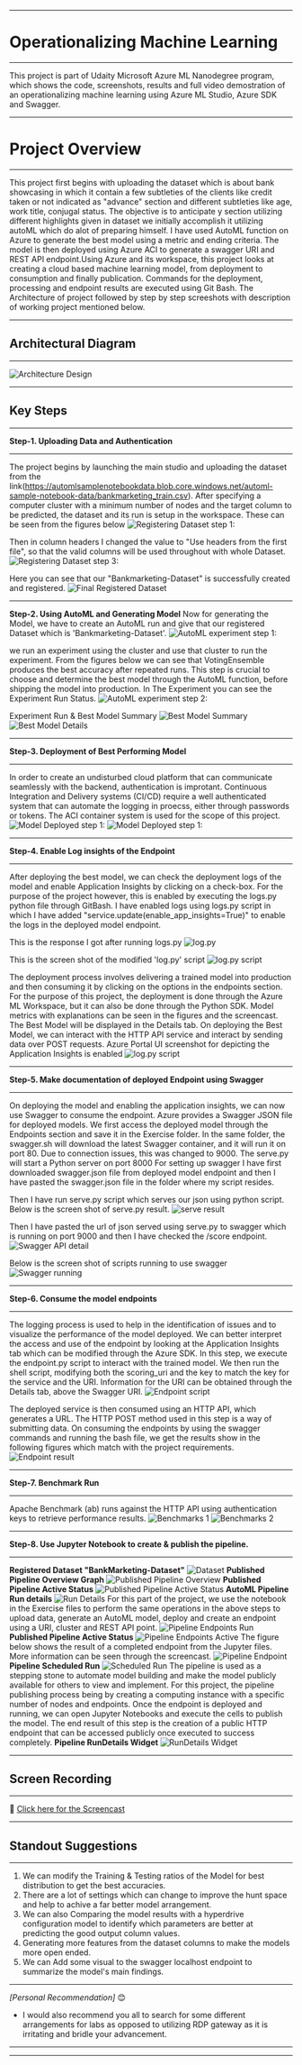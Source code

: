 ***
# Operationalizing Machine Learning
***
This project is part of Udaity Microsoft Azure ML Nanodegree program, which shows the code, screenshots, results and full video demostration of an operationalizing machine learning using Azure ML Studio, Azure SDK and Swagger.
***
# Project Overview
***
This project first begins with uploading the dataset which is about bank showcasing in which it contain a few subtleties of the clients like credit taken or not indicated as "advance" section and different subtleties like age, work title, conjugal status. The objective is to anticipate y section utilizing different highlights given in dataset we initially accomplish it utilizing autoML which do alot of preparing himself. I have used AutoML function on Azure to generate the best model using a metric and ending criteria. The model is then deployed using Azure ACI to generate a swagger URI and REST API endpoint.Using Azure and its workspace, this project looks at creating a cloud based machine learning model, from deployment to consumption and finally publication. Commands for the deployment, processing and endpoint results are executed using Git Bash.
The Architecture of project followed by step by step screeshots with description of working project mentioned below.
***

## Architectural Diagram
***
![Architecture Design](https://github.com/yash872/operationalizing-machine-learning/blob/master/Images/Project-Architecture.png)
***

## Key Steps
***
**Step-1. Uploading Data and Authentication**
***
The project begins by launching the main studio and uploading the dataset from the link(https://automlsamplenotebookdata.blob.core.windows.net/automl-sample-notebook-data/bankmarketing_train.csv). After specifying a computer cluster with a minimum number of nodes and the target column to be predicted, the dataset and its run is setup in the workspace. These can be seen from the figures below
![Registering Dataset step 1:](https://github.com/yash872/operationalizing-machine-learning/blob/master/Images/dataset-1.JPG)

Then in column headers I changed the value to "Use headers from the first file", so that the valid columns will be used throughout with whole Dataset.
![Registering Dataset step 3:](https://github.com/yash872/operationalizing-machine-learning/blob/master/Images/dataset-2.JPG)

Here you can see that our "Bankmarketing-Dataset" is successfully created and registered.
![Final Registered Dataset](https://github.com/yash872/operationalizing-machine-learning/blob/master/Images/dataset-3.JPG)
***

**Step-2. Using AutoML and Generating Model**
Now for generating the Model, we have to create an AutoML run and give that our registered Dataset which is 'Bankmarketing-Dataset'. 
![AutoML experiment step 1:](https://github.com/yash872/operationalizing-machine-learning/blob/master/Images/automl-1.JPG)

we run an experiment using the cluster and use that cluster to run the experiment. From the figures below we can see that VotingEnsemble produces the best accuracy after repeated runs. This step is crucial to choose and determine the best model through the AutoML function, before shipping the model into production.
In The Experiment you can see the Experiment Run Status.
![AutoML experiment step 2:](https://github.com/yash872/operationalizing-machine-learning/blob/master/Images/automl-4.JPG)

Experiment Run & Best Model Summary
![Best Model Summary](https://github.com/yash872/operationalizing-machine-learning/blob/master/Images/automl-2.JPG)
![Best Model Details](https://github.com/yash872/operationalizing-machine-learning/blob/master/Images/automl-3.JPG)
***

**Step-3. Deployment of Best Performing Model**
***
In order to create an undisturbed cloud platform that can communicate seamlessly with the backend, authentication is improtant. Continuous Integration and Delivery systems (CI/CD) require a well authenticated system that can automate the logging in proecss, either through passwords or tokens. The ACI container system is used for the scope of this project.
![Model Deployed step 1:](https://github.com/yash872/operationalizing-machine-learning/blob/master/Images/Model-deploy-1.JPG)
![Model Deployed step 1:](https://github.com/yash872/operationalizing-machine-learning/blob/master/Images/Model-deploy-2.JPG)
***

**Step-4. Enable Log insights of the Endpoint**
***
After deploying the best model, we can check the deployment logs of the model and enable Application Insights by clicking on a check-box. For the purpose of the project however, this is enabled by executing the logs.py python file through GitBash.
I have enabled logs using logs.py script in which I have added "service.update(enable_app_insights=True)" to enable the logs in the deployed model endpoint.

This is the response I got after running logs.py
![log.py](https://github.com/yash872/operationalizing-machine-learning/blob/master/Images/enable-log-1.JPG)

This is the screen shot of the modified 'log.py' script
![log.py script](https://github.com/yash872/operationalizing-machine-learning/blob/master/Images/enable-log-2.JPG)

The deployment process involves delivering a trained model into production and then consuming it by clicking on the options in the endpoints section. For the purpose of this project, the deployment is done through the Azure ML Workspace, but it can also be done through the Python SDK. Model metrics with explanations can be seen in the figures and the screencast. The Best Model will be displayed in the Details tab. On deploying the Best Model, we can interact with the HTTP API service and interact by sending data over POST requests.
Azure Portal UI screenshot for depicting the Application Insights is enabled
![log.py script](https://github.com/yash872/operationalizing-machine-learning/blob/master/Images/enable-log-3.png)
***

**Step-5. Make documentation of deployed Endpoint using Swagger**
***
On deploying the model and enabling the application insights, we can now use Swagger to consume the endpoint. Azure provides a Swagger JSON file for deployed models. We first access the deployed model through the Endpoints section and save it in the Exercise folder. In the same folder, the swagger.sh will download the latest Swagger container, and it will run it on port 80. Due to connection issues, this was changed to 9000. The serve.py will start a Python server on port 8000
For setting up swagger I have first downloaded swagger.json file from deployed model endpoint and then I have pasted the swagger.json file in the folder where my script resides. 

Then I have run serve.py script which serves our json using python script. Below is the screen shot of serve.py result. 
![serve result](https://github.com/yash872/operationalizing-machine-learning/blob/master/Images/swagger-2.JPG)

Then I have pasted the url of json served using serve.py to swagger which is running on port 9000 and then I have checked the /score endpoint.
![Swagger API detail](https://github.com/yash872/operationalizing-machine-learning/blob/master/Images/swagger-3.JPG)

Below is the screen shot of scripts running to use swagger
![Swagger running](https://github.com/yash872/operationalizing-machine-learning/blob/master/Images/swagger-4.JPG)
***

**Step-6. Consume the model endpoints**
***
The logging process is used to help in the identification of issues and to visualize the performance of the model deployed. We can better interpret the access and use of the endpoint by looking at the Application Insights tab which can be modified through the Azure SDK. In this step, we execute the endpoint.py script to interact with the trained model. We then run the shell script, modifying both the scoring_uri and the key to match the key for the service and the URI. Information for the URI can be obtained through the Details tab, above the Swagger URI.
![Endpoint script](https://github.com/yash872/operationalizing-machine-learning/blob/master/Images/endpoints-1.JPG)

The deployed service is then consumed using an HTTP API, which generates a URL. The HTTP POST method used in this step is a way of submitting data. On consuming the endpoints by using the swagger commands and running the bash file, we get the results show in the following figures which match with the project requirements.
![Endpoint result](https://github.com/yash872/operationalizing-machine-learning/blob/master/Images/endpoints-2.JPG)

***
**Step-7. Benchmark Run**
***
Apache Benchmark (ab) runs against the HTTP API using authentication keys to retrieve performance results.
![Benchmarks 1](https://github.com/yash872/operationalizing-machine-learning/blob/master/Images/benchmark-1.JPG)
![Benchmarks 2](https://github.com/yash872/operationalizing-machine-learning/blob/master/Images/benchmark-2.JPG)
***

**Step-8. Use Jupyter Notebook to create & publish the pipeline.**
***
**Registered Dataset "BankMarketing-Dataset"**
![Dataset](https://github.com/yash872/operationalizing-machine-learning/blob/master/Images/pipeline-dataset.JPG)
**Published Pipeline Overview Graph** 
![Published Pipeline Overview](https://github.com/yash872/operationalizing-machine-learning/blob/master/Images/pipeline-4.JPG)
**Published Pipeline Active Status**
![Published Pipeline Active Status](https://github.com/yash872/operationalizing-machine-learning/blob/master/Images/Pipeline-Active.png)
**AutoML Pipeline Run details**
![Run Details](https://github.com/yash872/operationalizing-machine-learning/blob/master/Images/pipeline-1.JPG)
For this part of the project, we use the notebook in the Exercise files to perform the same operations in the above steps to upload data, generate an AutoML model, deploy and create an endpoint using a URI, cluster and REST API point.
![Pipeline Endpoints Run](https://github.com/yash872/operationalizing-machine-learning/blob/master/Images/pipeline-3.JPG)
**Published Pipeline Active Status**
![Pipeline Endpoints Active](https://github.com/yash872/operationalizing-machine-learning/blob/master/Images/pipeline-2.JPG)
The figure below shows the result of a completed endpoint from the Jupyter files. More information can be seen through the screencast.
![Pipeline Endpoint](https://github.com/yash872/operationalizing-machine-learning/blob/master/Images/pipeline-5.JPG)
**Pipeline Scheduled Run**
![Scheduled Run](https://github.com/yash872/operationalizing-machine-learning/blob/master/Images/pipeline-6.JPG)
The pipeline is used as a stepping stone to automate model building and make the model publicly available for others to view and implement. For this project, the pipeline publishing process being by creating a computing instance with a specific number of nodes and endpoints. Once the endpoint is deployed and running, we can open Jupyter Notebooks and execute the cells to publish the model. The end result of this step is the creation of a public HTTP endpoint that can be accessed publicly once executed to success completely.
**Pipeline RunDetails Widget**
![RunDetails Widget](https://github.com/yash872/operationalizing-machine-learning/blob/master/Images/pipeline-7.JPG)
***

## Screen Recording
***
:movie_camera: [Click here for the Screencast](https://drive.google.com/file/d/180JqYjitLLWAOrU1sIijdsMxuXo47oPz/view)
***

## Standout Suggestions
***
1. We can modify the Training & Testing ratios of the Model for best distribution to get the best accuracies.
2. There are a lot of settings which can change to improve the hunt space and help to achive a far better model arrangement.
3. We can also Comparing the model results with a hyperdrive configuration model to identify which parameters are better at predicting the good output column values.
4. Generating more features from the dataset columns to make the models more open ended.
5. We can Add some visual to the swagger localhost endpoint to summarize the model's main findings.
***

*[Personal Recommendation]* :blush:
- I would also recommend you all to search for some different arrangements for labs as opposed to utilizing RDP gateway as it is irritating and bridle your advancement.

***
***
